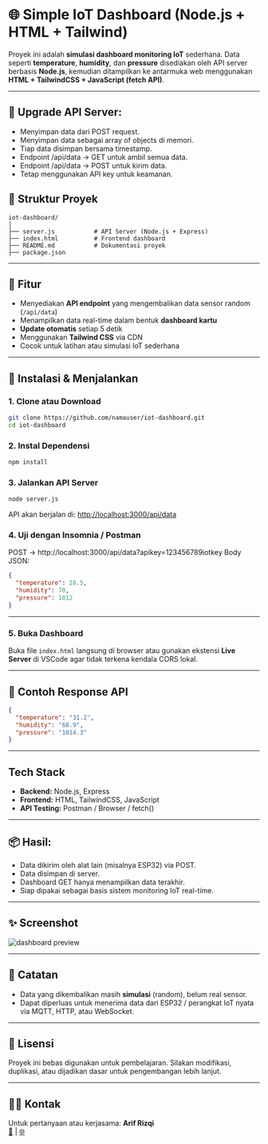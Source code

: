 # 🌐 Simple IoT Dashboard (Node.js + HTML + Tailwind)

Proyek ini adalah **simulasi dashboard monitoring IoT** sederhana. Data seperti **temperature**, **humidity**, dan **pressure** disediakan oleh API server berbasis **Node.js**, kemudian ditampilkan ke antarmuka web menggunakan **HTML + TailwindCSS + JavaScript (fetch API)**.

---
## 🎯 Upgrade API Server:
- Menyimpan data dari POST request.
- Menyimpan data sebagai array of objects di memori.
- Tiap data disimpan bersama timestamp.
- Endpoint /api/data → GET untuk ambil semua data.
- Endpoint /api/data → POST untuk kirim data.
- Tetap menggunakan API key untuk keamanan.

## 📁 Struktur Proyek

```
iot-dashboard/
│
├── server.js           # API Server (Node.js + Express)
├── index.html          # Frontend dashboard
├── README.md           # Dokumentasi proyek
├── package.json
```

---

## 🚀 Fitur

- Menyediakan **API endpoint** yang mengembalikan data sensor random (`/api/data`)
- Menampilkan data real-time dalam bentuk **dashboard kartu**
- **Update otomatis** setiap 5 detik
- Menggunakan **Tailwind CSS** via CDN
- Cocok untuk latihan atau simulasi IoT sederhana

---

## 🔧 Instalasi & Menjalankan

### 1. Clone atau Download
```bash
git clone https://github.com/namauser/iot-dashboard.git
cd iot-dashboard
```

### 2. Instal Dependensi
```bash
npm install
```

### 3. Jalankan API Server
```bash
node server.js
```

API akan berjalan di: [http://localhost:3000/api/data](http://localhost:3000/api/data)

### 4. Uji dengan Insomnia / Postman
POST → http://localhost:3000/api/data?apikey=123456789iotkey
Body JSON:
```json
{
  "temperature": 28.5,
  "humidity": 70,
  "pressure": 1012
}
```

---

### 5. Buka Dashboard
Buka file `index.html` langsung di browser atau gunakan ekstensi **Live Server** di VSCode agar tidak terkena kendala CORS lokal.

---

## 🔁 Contoh Response API
```json
{
  "temperature": "31.2",
  "humidity": "68.9",
  "pressure": "1014.3"
}
```

---

## Tech Stack

- **Backend:** Node.js, Express
- **Frontend:** HTML, TailwindCSS, JavaScript
- **API Testing:** Postman / Browser / fetch()

---

## 📦 Hasil:
- Data dikirim oleh alat lain (misalnya ESP32) via POST.
- Data disimpan di server.
- Dashboard GET hanya menampilkan data terakhir.
- Siap dipakai sebagai basis sistem monitoring IoT real-time.

---

## ✨ Screenshot

![dashboard preview](preview.png)

---

## 📌 Catatan

- Data yang dikembalikan masih **simulasi** (random), belum real sensor.
- Dapat diperluas untuk menerima data dari ESP32 / perangkat IoT nyata via MQTT, HTTP, atau WebSocket.

---

## 📃 Lisensi

Proyek ini bebas digunakan untuk pembelajaran. Silakan modifikasi, duplikasi, atau dijadikan dasar untuk pengembangan lebih lanjut.

---

## 🙋‍♂️ Kontak

Untuk pertanyaan atau kerjasama:
**Arif Rizqi**  
[📧](mailto:group.arnur.@gmail.com) | [🌐](https://arnur.id)
